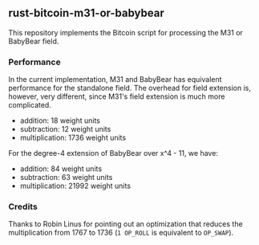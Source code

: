 ## rust-bitcoin-m31-or-babybear

This repository implements the Bitcoin script for processing the M31 or BabyBear field.

### Performance

In the current implementation, M31 and BabyBear has equivalent performance for the standalone field. 
The overhead for field extension is, however, very different, since M31's field extension is much more complicated.

- addition: 18 weight units
- subtraction: 12 weight units
- multiplication: 1736 weight units

For the degree-4 extension of BabyBear over x^4 - 11, we have:

- addition: 84 weight units
- subtraction: 63 weight units
- multiplication: 21992 weight units

### Credits

Thanks to Robin Linus for pointing out an optimization that reduces the multiplication from 1767 to 1736 (`1 OP_ROLL` is 
equivalent to `OP_SWAP`).